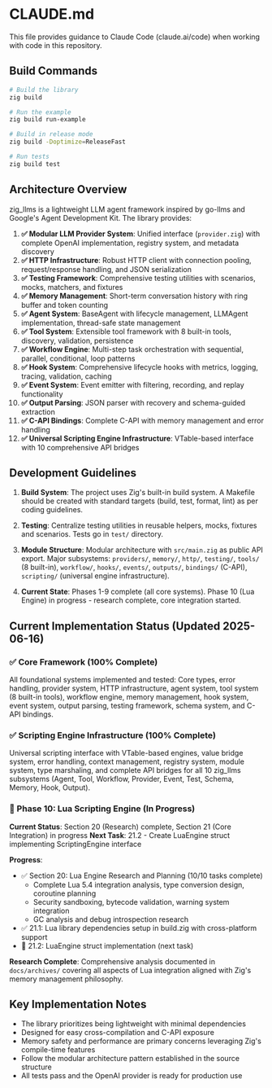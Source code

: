# CLAUDE.md

This file provides guidance to Claude Code (claude.ai/code) when working with code in this repository.

## Build Commands

```bash
# Build the library
zig build

# Run the example
zig build run-example

# Build in release mode
zig build -Doptimize=ReleaseFast

# Run tests
zig build test
```

## Architecture Overview

zig_llms is a lightweight LLM agent framework inspired by go-llms and Google's Agent Development Kit. The library provides:

1. **✅ Modular LLM Provider System**: Unified interface (`provider.zig`) with complete OpenAI implementation, registry system, and metadata discovery
2. **✅ HTTP Infrastructure**: Robust HTTP client with connection pooling, request/response handling, and JSON serialization
3. **✅ Testing Framework**: Comprehensive testing utilities with scenarios, mocks, matchers, and fixtures  
4. **✅ Memory Management**: Short-term conversation history with ring buffer and token counting
5. **✅ Agent System**: BaseAgent with lifecycle management, LLMAgent implementation, thread-safe state management
6. **✅ Tool System**: Extensible tool framework with 8 built-in tools, discovery, validation, persistence
7. **✅ Workflow Engine**: Multi-step task orchestration with sequential, parallel, conditional, loop patterns
8. **✅ Hook System**: Comprehensive lifecycle hooks with metrics, logging, tracing, validation, caching
9. **✅ Event System**: Event emitter with filtering, recording, and replay functionality
10. **✅ Output Parsing**: JSON parser with recovery and schema-guided extraction
11. **✅ C-API Bindings**: Complete C-API with memory management and error handling
12. **✅ Universal Scripting Engine Infrastructure**: VTable-based interface with 10 comprehensive API bridges

## Development Guidelines

1. **Build System**: The project uses Zig's built-in build system. A Makefile should be created with standard targets (build, test, format, lint) as per coding guidelines.

2. **Testing**: Centralize testing utilities in reusable helpers, mocks, fixtures and scenarios. Tests go in `test/` directory.

3. **Module Structure**: Modular architecture with `src/main.zig` as public API export. Major subsystems: `providers/`, `memory/`, `http/`, `testing/`, `tools/` (8 built-in), `workflow/`, `hooks/`, `events/`, `outputs/`, `bindings/` (C-API), `scripting/` (universal engine infrastructure).

4. **Current State**: Phases 1-9 complete (all core systems). Phase 10 (Lua Engine) in progress - research complete, core integration started.

## Current Implementation Status (Updated 2025-06-16)

### ✅ Core Framework (100% Complete)
All foundational systems implemented and tested: Core types, error handling, provider system, HTTP infrastructure, agent system, tool system (8 built-in tools), workflow engine, memory management, hook system, event system, output parsing, testing framework, schema system, and C-API bindings.

### ✅ Scripting Engine Infrastructure (100% Complete)
Universal scripting interface with VTable-based engines, value bridge system, error handling, context management, registry system, module system, type marshaling, and complete API bridges for all 10 zig_llms subsystems (Agent, Tool, Workflow, Provider, Event, Test, Schema, Memory, Hook, Output).

### 🚧 Phase 10: Lua Scripting Engine (In Progress)
**Current Status**: Section 20 (Research) complete, Section 21 (Core Integration) in progress
**Next Task**: 21.2 - Create LuaEngine struct implementing ScriptingEngine interface

**Progress**: 
- ✅ Section 20: Lua Engine Research and Planning (10/10 tasks complete)
  - Complete Lua 5.4 integration analysis, type conversion design, coroutine planning
  - Security sandboxing, bytecode validation, warning system integration
  - GC analysis and debug introspection research
- ✅ 21.1: Lua library dependencies setup in build.zig with cross-platform support
- 🔄 21.2: LuaEngine struct implementation (next task)

**Research Complete**: Comprehensive analysis documented in `docs/archives/` covering all aspects of Lua integration aligned with Zig's memory management philosophy.

## Key Implementation Notes

- The library prioritizes being lightweight with minimal dependencies
- Designed for easy cross-compilation and C-API exposure
- Memory safety and performance are primary concerns leveraging Zig's compile-time features
- Follow the modular architecture pattern established in the source structure
- All tests pass and the OpenAI provider is ready for production use